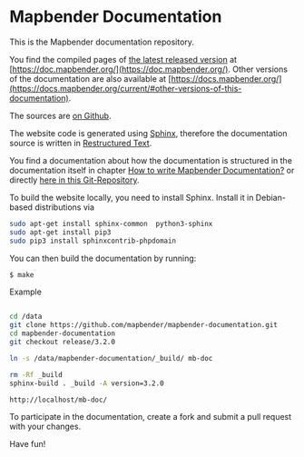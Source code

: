 # Mapbender Documentation

This is the Mapbender documentation repository.

You find the compiled pages of [the latest released version](https://github.com/mapbender/mapbender-documentation/releases) at [https://doc.mapbender.org/](https://doc.mapbender.org/). Other versions of the documentation are also available at [https://docs.mapbender.org/](https://docs.mapbender.org/current/#other-versions-of-this-documentation).

The sources are [on Github](https://github.com/mapbender/mapbender-documentation).

The website code is generated using [Sphinx](http://sphinx-doc.org/), therefore the documentation source is written in [Restructured Text](http://sphinx-doc.org/rest.html).

You find a documentation about how the documentation is structured in the documentation itself in chapter [How to write Mapbender Documentation?](http://doc.mapbender.org/en/book/development/documentation_howto.html) or directly [here in this Git-Repository](https://github.com/mapbender/mapbender-documentation/blob/master/en/documentation_howto.rst).


To build the website locally, you need to install Sphinx. Install it in Debian-based distributions via

```bash
sudo apt-get install sphinx-common  python3-sphinx
sudo apt-get install pip3
sudo pip3 install sphinxcontrib-phpdomain
```

You can then build the documentation by running:

```bash
$ make
```

Example

```bash

cd /data
git clone https://github.com/mapbender/mapbender-documentation.git
cd mapbender-documentation
git checkout release/3.2.0

ln -s /data/mapbender-documentation/_build/ mb-doc

rm -Rf _build
sphinx-build . _build -A version=3.2.0

http://localhost/mb-doc/
```

To participate in the documentation, create a fork and submit a pull request with your changes.


Have fun!